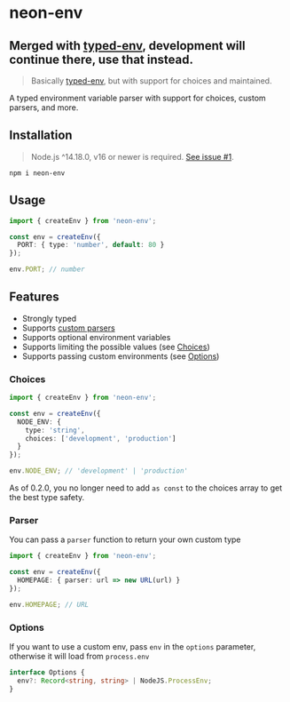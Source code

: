 # neon-env

## Merged with [typed-env](https://www.npmjs.com/package/typed-env), development will continue there, use that instead.

> Basically [typed-env](https://www.npmjs.com/package/typed-env), but with support for choices and maintained.

A typed environment variable parser with support for choices, custom parsers, and more.

## Installation

> Node.js ^14.18.0, v16 or newer is required. [See issue #1](https://github.com/SuperchupuDev/neon-env/issues/1#issuecomment-1296366710).

```sh-session
npm i neon-env
```

## Usage

```ts
import { createEnv } from 'neon-env';

const env = createEnv({
  PORT: { type: 'number', default: 80 }
});

env.PORT; // number
```

## Features

- Strongly typed
- Supports [custom parsers](#parser)
- Supports optional environment variables
- Supports limiting the possible values (see [Choices](#choices))
- Supports passing custom environments (see [Options](#options))

### Choices

```ts
import { createEnv } from 'neon-env';

const env = createEnv({
  NODE_ENV: {
    type: 'string',
    choices: ['development', 'production']
  }
});

env.NODE_ENV; // 'development' | 'production'
```

As of 0.2.0, you no longer need to add `as const` to the choices array to get the best type safety.

### Parser

You can pass a `parser` function to return your own custom type

```ts
import { createEnv } from 'neon-env';

const env = createEnv({
  HOMEPAGE: { parser: url => new URL(url) }
});

env.HOMEPAGE; // URL
```

### Options

If you want to use a custom env, pass `env` in the `options` parameter, otherwise it will load from `process.env`

```ts
interface Options {
  env?: Record<string, string> | NodeJS.ProcessEnv;
}
```
